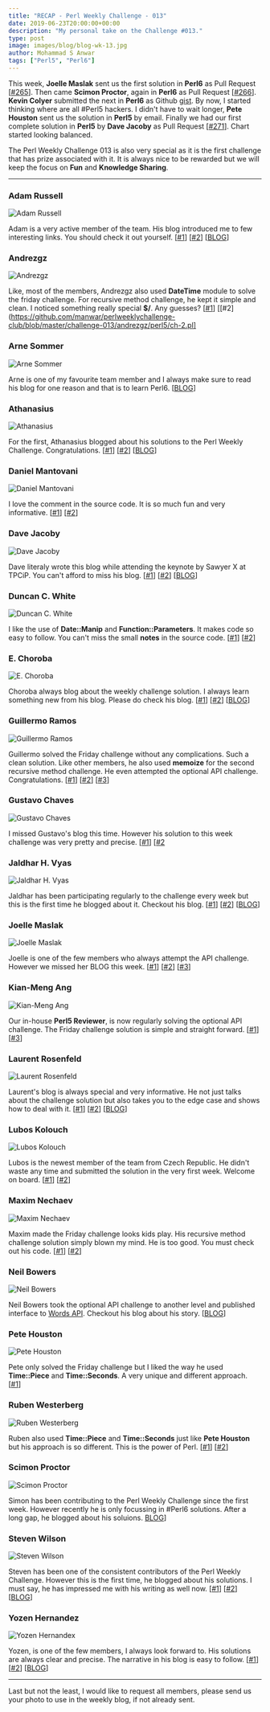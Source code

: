 ```yaml
---
title: "RECAP - Perl Weekly Challenge - 013"
date: 2019-06-23T20:00:00+00:00
description: "My personal take on the Challenge #013."
type: post
image: images/blog/blog-wk-13.jpg
author: Mohammad S Anwar
tags: ["Perl5", "Perl6"]
---
```

This week, **Joelle Maslak** sent us the first solution in **Perl6** as Pull Request [[#265](https://github.com/manwar/perlweeklychallenge-club/pull/265)]. Then came **Scimon Proctor**, again in **Perl6** as Pull Request [[#266](https://github.com/manwar/perlweeklychallenge-club/pull/266)]. **Kevin Colyer** submitted the next in **Perl6** as Github [gist](https://gist.github.com/kevincolyer/ed14f10c2da13d0d7367c25bf5aadb0d). By now, I started thinking where are all #Perl5 hackers. I didn't have to wait longer, **Pete Houston** sent us the solution in **Perl5** by email. Finally we had our first complete solution in **Perl5** by **Dave Jacoby** as Pull Request [[#271](https://github.com/manwar/perlweeklychallenge-club/pull/271)]. Chart started looking balanced.

The Perl Weekly Challenge 013 is also very special as it is the first challenge that has prize associated with it. It is always nice to be rewarded but we will keep the focus on **Fun** and **Knowledge Sharing**.

***

### Adam Russell
![Adam Russell](/images/team/adam_russell.jpg)

Adam is a very active member of the team. His blog introduced me to few interesting links. You should check it out yourself. [[#1](https://github.com/manwar/perlweeklychallenge-club/blob/master/challenge-013/adam-russell/perl5/ch-2.pl)] [[#2](https://github.com/manwar/perlweeklychallenge-club/blob/master/challenge-013/adam-russell/perl5/ch-2.pl)] [[BLOG](https://adamcrussell.livejournal.com/4730.html)]

### Andrezgz
![Andrezgz](/images/team/user.jpg)

Like, most of the members, Andrezgz also used **DateTime** module to solve the friday challenge. For recursive method challenge, he kept it simple and clean. I noticed something really special **$/**. Any guesses? [[#1](https://github.com/manwar/perlweeklychallenge-club/blob/master/challenge-013/andrezgz/perl5/ch-1.pl)] [[#2](https://github.com/manwar/perlweeklychallenge-club/blob/master/challenge-013/andrezgz/perl5/ch-2.pl]

### Arne Sommer
![Arne Sommer](/images/team/arne-sommer.jpg)

Arne is one of my favourite team member and I always make sure to read his blog for one reason and that is to learn Perl6. [[BLOG](https://perl6.eu/hofstadter-friday.html)]

### Athanasius
![Athanasius](/images/team/athanasius.jpg)

For the first, Athanasius blogged about his solutions to the Perl Weekly Challenge. Congratulations. [[#1](https://github.com/manwar/perlweeklychallenge-club/blob/master/challenge-013/athanasius/perl5/ch-1.pl)] [[#2](https://github.com/manwar/perlweeklychallenge-club/blob/master/challenge-013/athanasius/perl5/ch-2.pl)] [[BLOG](http://blogs.perl.org/users/athanasius/2019/06/perl-weekly-challenge-013.html)]

### Daniel Mantovani
![Daniel Mantovani](/images/team/daniel_mantovani.jpg)

I love the comment in the source code. It is so much fun and very informative. [[#1](https://github.com/manwar/perlweeklychallenge-club/blob/master/challenge-013/daniel-mantovani/perl5/ch-1.pl)] [[#2](https://github.com/manwar/perlweeklychallenge-club/blob/master/challenge-013/daniel-mantovani/perl5/ch-2.pl)]

### Dave Jacoby
![Dave Jacoby](/images/team/dave_jacoby.jpg)

Dave literaly wrote this blog while attending the keynote by Sawyer X at TPCiP. You can't afford to miss his blog. [[#1](https://github.com/manwar/perlweeklychallenge-club/blob/master/challenge-013/dave-jacoby/perl5/ch-1.pl)] [[#2](https://github.com/manwar/perlweeklychallenge-club/blob/master/challenge-013/dave-jacoby/perl5/ch-2.pl)] [[BLOG](https://jacoby.github.io//2019/06/19/yeah-about-challenge-13.html)]

### Duncan C. White
![Duncan C. White](/images/team/duncan_white.jpg)

I like the use of **Date::Manip** and **Function::Parameters**. It makes code so easy to follow. You can't miss the small **notes** in the source code. [[#1](https://github.com/manwar/perlweeklychallenge-club/blob/master/challenge-013/duncan-c-white/perl5/ch-1.pl)] [[#2](https://github.com/manwar/perlweeklychallenge-club/blob/master/challenge-013/duncan-c-white/perl5/ch-2.pl)]

### E. Choroba
![E. Choroba](/images/team/e-choroba.jpg)

Choroba always blog about the weekly challenge solution. I always learn something new from his blog. Please do check his blog. [[#1](https://github.com/manwar/perlweeklychallenge-club/blob/master/challenge-013/e-choroba/perl5/ch-1.pl)] [[#2](https://github.com/manwar/perlweeklychallenge-club/blob/master/challenge-013/e-choroba/perl5/ch-2.pl)] [[BLOG](http://blogs.perl.org/users/e_choroba/2019/06/perl-weekly-challenge-013-last-fridays-and-hofstadter-female-and-male-sequences.html)]

### Guillermo Ramos
![Guillermo Ramos](/images/team/user.jpg)

Guillermo solved the Friday challenge without any complications. Such a clean solution. Like other members, he also used **memoize** for the second recursive method challenge. He even attempted the optional API challenge. Congratulations. [[#1](https://github.com/manwar/perlweeklychallenge-club/blob/master/challenge-013/guillermo-ramos/perl5/ch-1.pl)] [[#2](https://github.com/manwar/perlweeklychallenge-club/blob/master/challenge-013/guillermo-ramos/perl5/ch-2.pl)] [[#3](https://github.com/manwar/perlweeklychallenge-club/blob/master/challenge-013/guillermo-ramos/perl5/ch-3.pl)]

### Gustavo Chaves
![Gustavo Chaves](/images/team/gustavo-chaves.jpg)

I missed Gustavo's blog this time. However his solution to this week challenge was very pretty and precise. [[#1](https://github.com/manwar/perlweeklychallenge-club/blob/master/challenge-013/gustavo-chaves/perl5/ch-1.pl)] [[#2](https://github.com/manwar/perlweeklychallenge-club/blob/master/challenge-013/gustavo-chaves/perl5/ch-2.pl])

### Jaldhar H. Vyas
![Jaldhar H. Vyas](/images/team/jaldhar_vyas.jpg)

Jaldhar has been participating regularly to the challenge every week but this is the first time he blogged about it. Checkout his blog. [[#1](https://github.com/manwar/perlweeklychallenge-club/blob/master/challenge-013/jaldhar-h-vyas/perl5/ch-1.pl)] [[#2](https://github.com/manwar/perlweeklychallenge-club/blob/master/challenge-013/jaldhar-h-vyas/perl5/ch-1.pl)] [[BLOG](https://www.braincells.com/perl/2019/06/perl_weekly_challenge_week_13.html)]

### Joelle Maslak
![Joelle Maslak](/images/team/joelle_maslak.jpg)

Joelle is one of the few members who always attempt the API challenge. However we missed her BLOG this week. [[#1](https://github.com/manwar/perlweeklychallenge-club/blob/master/challenge-013/joelle-maslak/perl5/ch-1.pl)] [[#2](https://github.com/manwar/perlweeklychallenge-club/blob/master/challenge-013/joelle-maslak/perl5/ch-2.pl)] [[#3](https://github.com/manwar/perlweeklychallenge-club/blob/master/challenge-013/joelle-maslak/perl5/ch-3.pl)]

### Kian-Meng Ang
![Kian-Meng Ang](/images/team/user.jpg)

Our in-house **Perl5 Reviewer**, is now regularly solving the optional API challenge. The Friday challenge solution is simple and straight forward. [[#1](https://github.com/manwar/perlweeklychallenge-club/blob/master/challenge-013/kian-meng-ang/perl5/ch-1.pl)] [[#3](https://github.com/manwar/perlweeklychallenge-club/blob/master/challenge-013/kian-meng-ang/perl5/ch-3.pl)]

### Laurent Rosenfeld
![Laurent Rosenfeld](/images/team/laurent_rosenfeld.jpg)

Laurent's blog is always special and very informative. He not just talks about the challenge solution but also takes you to the edge case and shows how to deal with it. [[#1](https://github.com/manwar/perlweeklychallenge-club/blob/master/challenge-013/laurent-rosenfeld/perl5/ch-1.pl)] [[#2](https://github.com/manwar/perlweeklychallenge-club/blob/master/challenge-013/laurent-rosenfeld/perl5/ch-2.pl)] [[BLOG](http://blogs.perl.org/users/laurent_r/2019/06/perl-weekly-challenge-13-fridays-and-mutually-recursive-subroutines.html)]

### Lubos Kolouch
![Lubos Kolouch](/images/team/user.jpg)

Lubos is the newest member of the team from Czech Republic. He didn't waste any time and submitted the solution in the very first week. Welcome on board. [[#1](https://github.com/manwar/perlweeklychallenge-club/blob/master/challenge-013/lubos-kolouch/perl5/ch-1.pl)] [[#2](https://github.com/manwar/perlweeklychallenge-club/blob/master/challenge-013/lubos-kolouch/perl5/ch-2.pl)]

### Maxim Nechaev
![Maxim Nechaev](/images/team/maxim-nechaev.jpg)

Maxim made the Friday challenge looks kids play. His recursive method challenge solution simply blown my mind. He is too good. You must check out his code. [[#1](https://github.com/manwar/perlweeklychallenge-club/blob/master/challenge-013/maxim-nechaev/perl5/ch-1.pl)] [[#2](https://github.com/manwar/perlweeklychallenge-club/blob/master/challenge-013/maxim-nechaev/perl5/ch-2.pl)]

### Neil Bowers
![Neil Bowers](/images/team/user.jpg)

Neil Bowers took the optional API challenge to another level and published interface to [Words API](https://metacpan.org/pod/WebService::WordsAPI). Checkout his blog about his story. [[BLOG](https://neilb.org/2019/06/20/words-api.html)]

### Pete Houston
![Pete Houston](/images/team/user.jpg)

Pete only solved the Friday challenge but I liked the way he used **Time::Piece** and **Time::Seconds**. A very unique and different approach. [[#1](https://github.com/manwar/perlweeklychallenge-club/blob/master/challenge-013/pete-houston/perl5/ch-1.pl)]

### Ruben Westerberg
![Ruben Westerberg](/images/team/user.jpg)

Ruben also used **Time::Piece** and **Time::Seconds** just like **Pete Houston** but his approach is so different. This is the power of Perl. [[#1](https://github.com/manwar/perlweeklychallenge-club/blob/master/challenge-013/ruben-westerberg/perl5/ch-1.pl)] [[#2](https://github.com/manwar/perlweeklychallenge-club/blob/master/challenge-013/ruben-westerberg/perl5/ch-2.pl)]

### Scimon Proctor
![Scimon Proctor](/images/team/simon_proctor.jpg)

Simon has been contributing to the Perl Weekly Challenge since the first week. However recently he is only focussing in #Perl6 solutions. After a long gap, he blogged about his soluions. [BLOG](http://www.khanate.co.uk/blog/2019/06/19/perl-weekly-challenge-13/)]

### Steven Wilson
![Steven Wilson](/images/team/user.jpg)

Steven has been one of the consistent contributors of the Perl Weekly Challenge. However this is the first time, he blogged about his solutions. I must say, he has impressed me with his writing as well now. [[#1](https://github.com/manwar/perlweeklychallenge-club/blob/master/challenge-013/steven-wilson/perl5/ch-1.pl)] [[#2](https://github.com/manwar/perlweeklychallenge-club/blob/master/challenge-013/steven-wilson/perl5/ch-2.pl)] [[BLOG](http://tilde.town/~wlsn/pwc013.html)]

### Yozen Hernandez
![Yozen Hernandex](/images/team/user.jpg)

Yozen, is one of the few members, I always look forward to. His solutions are always clear and precise. The narrative in his blog is easy to follow. [[#1](https://github.com/manwar/perlweeklychallenge-club/blob/master/challenge-013/yozen-hernandez/perl5/ch-1.pl)] [[#2](https://github.com/manwar/perlweeklychallenge-club/blob/master/challenge-013/yozen-hernandez/perl5/ch-2.pl)] [[BLOG](https://yzhernand.github.io/posts/perl-weekly-challenge-13/)]

***

Last but not the least,  I would like to request all members, please send us your photo to use in the weekly blog, if not already sent.
